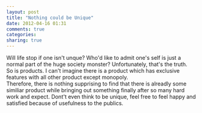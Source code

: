 ```yaml
---
layout: post
title: "Nothing could be Unique"
date: 2012-04-16 01:31
comments: true
categories: 
sharing: true
---
```


Will life stop if one isn't unque? Who'd like to admit one's self is just a normal part of the huge society monster? Unfortunately, that's the truth.   
So is products. I can't imagine there is a product which has exclusive features with all other product except monopoly.   
Therefore, there is nothing supprising to find that there is alreadly some similiar product  while bringing out something finally after so many hard work and expect.
Dont't even think to be unique, feel free to feel happy and satisfied because of usefulness to the publics.


